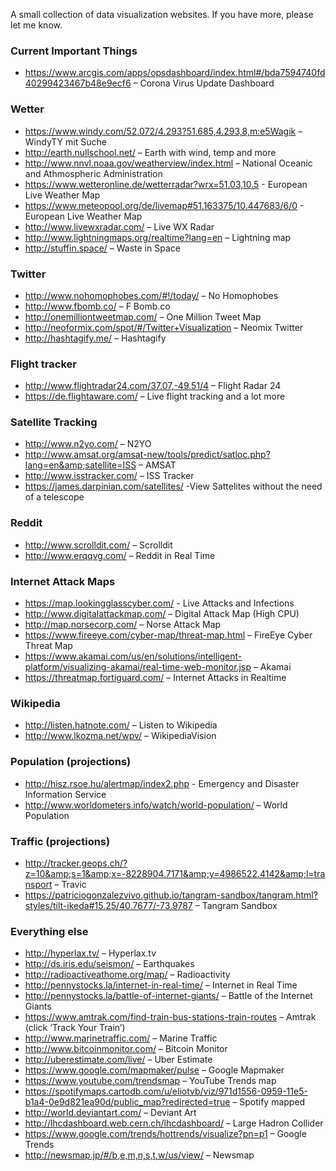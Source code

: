 A small collection of data visualization websites. If you have more, please let me know.
 
### Current Important Things

- https://www.arcgis.com/apps/opsdashboard/index.html#/bda7594740fd40299423467b48e9ecf6 – Corona Virus Update Dashboard

### Wetter

- https://www.windy.com/52.072/4.293?51.685,4.293,8,m:e5Wagik – WindyTY mit Suche
- http://earth.nullschool.net/ – Earth with wind, temp and more
- http://www.nnvl.noaa.gov/weatherview/index.html – National Oceanic and Athmospheric Administration
- https://www.wetteronline.de/wetterradar?wrx=51.03,10.5 - European Live Weather Map
- https://www.meteopool.org/de/livemap#51.163375/10.447683/6/0 - European Live Weather Map
- http://www.livewxradar.com/ – Live WX Radar
- http://www.lightningmaps.org/realtime?lang=en – Lightning map
- http://stuffin.space/ – Waste in Space


### Twitter

- http://www.nohomophobes.com/#!/today/ – No Homophobes
- http://www.fbomb.co/ – F Bomb.co
- http://onemilliontweetmap.com/ – One Million Tweet Map
- http://neoformix.com/spot/#/Twitter+Visualization – Neomix Twitter
- http://hashtagify.me/ – Hashtagify


### Flight tracker

- http://www.flightradar24.com/37.07,-49.51/4 – Flight Radar 24
- https://de.flightaware.com/ – Live flight tracking and a lot more


### Satellite Tracking

- http://www.n2yo.com/ – N2YO
- http://www.amsat.org/amsat-new/tools/predict/satloc.php?lang=en&amp;satellite=ISS – AMSAT
- http://www.isstracker.com/ – ISS Tracker
- https://james.darpinian.com/satellites/ -View Sattelites without the need of a telescope


### Reddit

- http://www.scrolldit.com/ – Scrolldit
- http://www.erqqvg.com/ – Reddit in Real Time


### Internet Attack Maps

- https://map.lookingglasscyber.com/ - Live Attacks and Infections
- http://www.digitalattackmap.com/ – Digital Attack Map (High CPU)
- http://map.norsecorp.com/ – Norse Attack Map
- https://www.fireeye.com/cyber-map/threat-map.html – FireEye Cyber Threat Map
- https://www.akamai.com/us/en/solutions/intelligent-platform/visualizing-akamai/real-time-web-monitor.jsp – Akamai
- https://threatmap.fortiguard.com/ – Internet Attacks in Realtime


### Wikipedia

- http://listen.hatnote.com/ – Listen to Wikipedia
- http://www.lkozma.net/wpv/ – WikipediaVision


### Population (projections)

- http://hisz.rsoe.hu/alertmap/index2.php - Emergency and Disaster Information Service
- http://www.worldometers.info/watch/world-population/ – World Population


### Traffic (projections)

- http://tracker.geops.ch/?z=10&amp;s=1&amp;x=-8228904.7171&amp;y=4986522.4142&amp;l=transport – Travic
- https://patriciogonzalezvivo.github.io/tangram-sandbox/tangram.html?styles/tilt-ikeda#15.25/40.7677/-73.9787 – Tangram Sandbox


### Everything else

- http://hyperlax.tv/ – Hyperlax.tv
- http://ds.iris.edu/seismon/ – Earthquakes
- http://radioactiveathome.org/map/ – Radioactivity
- http://pennystocks.la/internet-in-real-time/ – Internet in Real Time
- http://pennystocks.la/battle-of-internet-giants/ – Battle of the Internet Giants
- https://www.amtrak.com/find-train-bus-stations-train-routes – Amtrak (click ‘Track Your Train’)
- http://www.marinetraffic.com/ – Marine Traffic
- http://www.bitcoinmonitor.com/ – Bitcoin Monitor
- http://uberestimate.com/live/ – Uber Estimate
- https://www.google.com/mapmaker/pulse – Google Mapmaker
- https://www.youtube.com/trendsmap – YouTube Trends map
- https://spotifymaps.cartodb.com/u/eliotvb/viz/971d1556-0959-11e5-b1a4-0e9d821ea90d/public_map?redirected=true – Spotify mapped
- http://world.deviantart.com/ – Deviant Art
- http://lhcdashboard.web.cern.ch/lhcdashboard/ – Large Hadron Collider
- https://www.google.com/trends/hottrends/visualize?pn=p1 – Google Trends
- http://newsmap.jp/#/b,e,m,n,s,t,w/us/view/ – Newsmap

